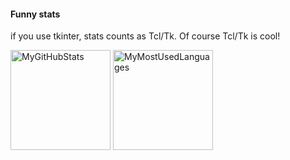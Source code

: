 #### Funny stats
if you use tkinter, stats counts as Tcl/Tk. Of course Tcl/Tk is cool!
<p>
<img height="160em" alt="MyGitHubStats" src="https://github-readme-stats.vercel.app/api?username=Team-TL&theme=nord&show_icons=true&count_private=true&hide_border=true">
<img height="160em" alt="MyMostUsedLanguages" src="https://github-readme-stats.vercel.app/api/top-langs/?username=Team-TL&layout=compact&theme=nord&hide_border=true">
</p>
<!--
- 🔭 I’m currently working on ...
- 🌱 I’m currently learning ...
- 👯 I’m looking to collaborate on ...
- 🤔 I’m looking for help with ...
- 💬 Ask me about ...
- 📫 How to reach me: ...
- 😄 Pronouns: ...
- ⚡ Fun fact: ...
-->
